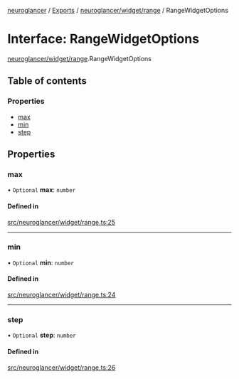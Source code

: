 [neuroglancer](../README.md) / [Exports](../modules.md) / [neuroglancer/widget/range](../modules/neuroglancer_widget_range.md) / RangeWidgetOptions

# Interface: RangeWidgetOptions

[neuroglancer/widget/range](../modules/neuroglancer_widget_range.md).RangeWidgetOptions

## Table of contents

### Properties

- [max](neuroglancer_widget_range.RangeWidgetOptions.md#max)
- [min](neuroglancer_widget_range.RangeWidgetOptions.md#min)
- [step](neuroglancer_widget_range.RangeWidgetOptions.md#step)

## Properties

### max

• `Optional` **max**: `number`

#### Defined in

[src/neuroglancer/widget/range.ts:25](https://github.com/ActiveBrainAtlas2/neuroglancer/blob/034b457d/src/neuroglancer/widget/range.ts#L25)

___

### min

• `Optional` **min**: `number`

#### Defined in

[src/neuroglancer/widget/range.ts:24](https://github.com/ActiveBrainAtlas2/neuroglancer/blob/034b457d/src/neuroglancer/widget/range.ts#L24)

___

### step

• `Optional` **step**: `number`

#### Defined in

[src/neuroglancer/widget/range.ts:26](https://github.com/ActiveBrainAtlas2/neuroglancer/blob/034b457d/src/neuroglancer/widget/range.ts#L26)

